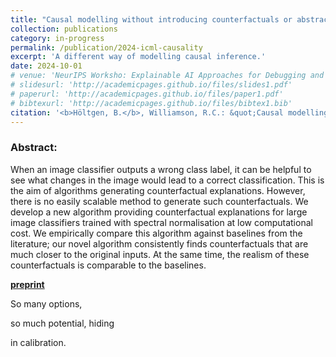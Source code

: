 ```yaml
---
title: "Causal modelling without introducing counterfactuals or abstract distributions"
collection: publications
category: in-progress
permalink: /publication/2024-icml-causality
excerpt: 'A different way of modelling causal inference.'
date: 2024-10-01
# venue: 'NeurIPS Worksho: Explainable AI Approaches for Debugging and Diagnosis'
# slidesurl: 'http://academicpages.github.io/files/slides1.pdf'
# paperurl: 'http://academicpages.github.io/files/paper1.pdf'
# bibtexurl: 'http://academicpages.github.io/files/bibtex1.bib'
citation: '<b>Höltgen, B.</b>, Williamson, R.C.: &quot;Causal modelling without introducing counterfactuals or abstract distributions.&quot; <i>ICML Workshop: Humans, Algorithmic Decision-Making and Society</i>. 2024.'
---
```

### Abstract:
When an image classifier outputs a wrong class label, it can be helpful to see what changes in the image would lead to a correct classification. This is the aim of algorithms generating counterfactual explanations. However, there is no easily scalable method to generate such counterfactuals. We develop a new algorithm providing counterfactual explanations for large image classifiers trained with spectral normalisation at low computational cost. We empirically compare this algorithm against baselines from the literature; our novel algorithm consistently finds counterfactuals that are much closer to the original inputs. At the same time, the realism of these counterfactuals is comparable to the baselines.

[**preprint**](https://arxiv.org/pdf/2407.17385)

So many options,

so much potential, hiding

in calibration.

